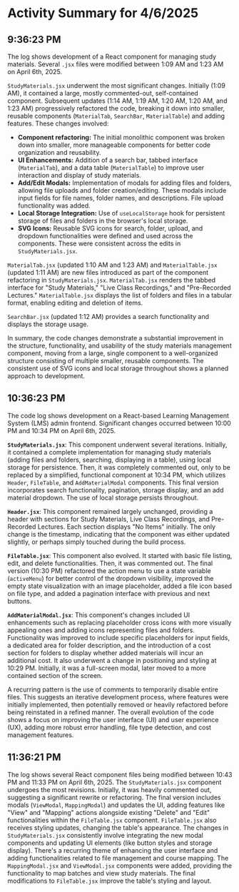 # Activity Summary for 4/6/2025

## 9:36:23 PM
The log shows development of a React component for managing study materials.  Several `.jsx` files were modified between 1:09 AM and 1:23 AM on April 6th, 2025.

`StudyMaterials.jsx` underwent the most significant changes.  Initially (1:09 AM), it contained a large, mostly commented-out, self-contained component.  Subsequent updates (1:14 AM, 1:19 AM, 1:20 AM, 1:20 AM, and 1:23 AM) progressively refactored the code, breaking it down into smaller, reusable components (`MaterialTab`, `SearchBar`, `MaterialTable`) and adding features.  These changes involved:

* **Component refactoring:**  The initial monolithic component was broken down into smaller, more manageable components for better code organization and reusability.
* **UI Enhancements:**  Addition of a search bar, tabbed interface (`MaterialTab`), and a data table (`MaterialTable`) to improve user interaction and display of study materials.
* **Add/Edit Modals:** Implementation of modals for adding files and folders, allowing file uploads and folder creation/editing.  These modals include input fields for file names, folder names, and descriptions.  File upload functionality was added.
* **Local Storage Integration:** Use of `useLocalStorage` hook for persistent storage of files and folders in the browser's local storage.
* **SVG Icons:** Reusable SVG icons for search, folder, upload, and dropdown functionalities were defined and used across the components.  These were consistent across the edits in `StudyMaterials.jsx`.

`MaterialTab.jsx` (updated 1:10 AM and 1:23 AM) and `MaterialTable.jsx` (updated 1:11 AM) are new files introduced as part of the component refactoring in `StudyMaterials.jsx`.  `MaterialTab.jsx` renders the tabbed interface for "Study Materials," "Live Class Recordings," and "Pre-Recorded Lectures." `MaterialTable.jsx` displays the list of folders and files in a tabular format, enabling editing and deletion of items.

`SearchBar.jsx` (updated 1:12 AM) provides a search functionality and displays the storage usage.

In summary, the code changes demonstrate a substantial improvement in the structure, functionality, and usability of the study materials management component, moving from a large, single component to a well-organized structure consisting of multiple smaller, reusable components.  The consistent use of SVG icons and local storage throughout shows a planned approach to development.


## 10:36:23 PM
The code log shows development on a React-based Learning Management System (LMS) admin frontend.  Significant changes occurred between 10:00 PM and 10:34 PM on April 6th, 2025.

**`StudyMaterials.jsx`**: This component underwent several iterations.  Initially, it contained a complete implementation for managing study materials (adding files and folders, searching, displaying in a table), using local storage for persistence.  Then, it was completely commented out, only to be replaced by a simplified, functional component at 10:34 PM, which utilizes  `Header`, `FileTable`, and `AddMaterialModal` components. This final version incorporates search functionality, pagination, storage display, and an add material dropdown.  The use of local storage persists throughout.

**`Header.jsx`**: This component remained largely unchanged, providing a header with sections for Study Materials, Live Class Recordings, and Pre-Recorded Lectures.  Each section displays "No Items" initially. The only change is the timestamp, indicating that the component was either updated slightly, or perhaps simply touched during the build process.


**`FileTable.jsx`**: This component also evolved.  It started with basic file listing, edit, and delete functionalities. Then, it was commented out. The final version (10:30 PM) refactored the action menu to use a state variable (`activeMenu`) for better control of the dropdown visibility, improved the empty state visualization with an image placeholder, added a file icon based on file type, and added a pagination interface with previous and next buttons.

**`AddMaterialModal.jsx`**: This component's changes included  UI enhancements such as replacing placeholder cross icons with more visually appealing ones and adding icons representing files and folders. Functionality was improved to include specific placeholders for input fields, a dedicated area for folder description, and the introduction of a cost section for folders to display whether added materials will incur an additional cost.  It also underwent a change in positioning and styling at 10:29 PM.  Initially, it was a full-screen modal, later moved to a more contained section of the screen.

A recurring pattern is the use of comments to temporarily disable entire files. This suggests an iterative development process, where features were initially implemented, then potentially removed or heavily refactored before being reinstated in a refined manner. The overall evolution of the code shows a focus on improving the user interface (UI) and user experience (UX), adding more robust error handling, file type detection, and cost management features.


## 11:36:21 PM
The log shows several React component files being modified between 10:43 PM and 11:33 PM on April 6th, 2025.  The `StudyMaterials.jsx` component undergoes the most revisions.  Initially, it was heavily commented out, suggesting a significant rewrite or refactoring.  The final version includes modals (`ViewModal`, `MappingModal`) and updates the UI, adding features like  "View" and "Mapping" actions alongside existing "Delete" and "Edit" functionalities within the `FileTable.jsx` component.  `FileTable.jsx` also receives styling updates, changing the table's appearance.  The changes in `StudyMaterials.jsx` consistently involve integrating the new modal components and updating UI elements (like button styles and storage display).  There's a recurring theme of enhancing the user interface and adding functionalities related to file management and course mapping.  The `MappingModal.jsx` and `ViewModal.jsx` components were added, providing the functionality to map batches and view study materials.  The final modifications to `FileTable.jsx`  improve the table's styling and layout.
